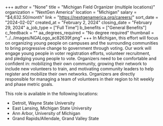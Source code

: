+++
author = "None"
title = "Michigan Field Organizer (multiple locations)"
organization = "NextGen America"
location = "Michigan"
salary = "$4,632.50/month"
link = "https://nextgenamerica.org/careers/"
sort_date = "2024-02-02"
created_at = "February 2, 2024"
closing_date = "February 29, 2024"
a_job_type = ["Full Time"]
b_benefits = ["General Benefits"]
c_feedback = ""
aa_degrees_required = "No degree required"
thumbnail = "../../images/NGALogo_ac82639f.png"
+++
In Michigan, this effort will focus on organizing young people on campuses and the surrounding communities to bring progressive change to government through voting. Our work will engage young people in voter registration efforts, volunteer recruitment, and pledging young people to vote. Organizers need to be comfortable and confident in: mobilizing their own community, growing their network to include new volunteers to train, and motivating community leaders to help register and mobilize their own networks. Organizers are directly responsible for managing a team of volunteers in their region to hit weekly and phase metric goals. 

This role is available in the following locations: 
- Detroit, Wayne State University
- East Lansing, Michigan State University
- Ann Arbor, University of Michigan
- Grand Rapids/Allendale, Grand Valley State

